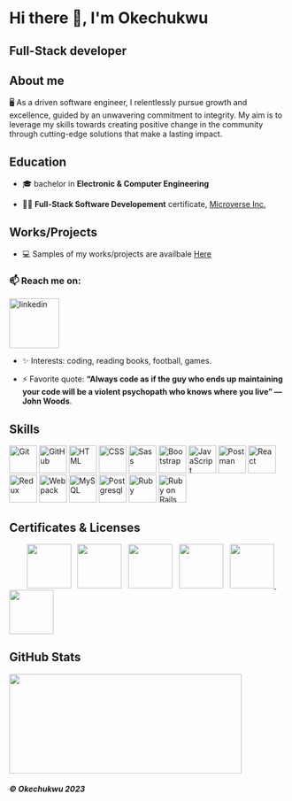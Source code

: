 <h1>Hi there 👋, I'm Okechukwu</h1>
<h2>Full-Stack developer</h2>

## About me

🖥️ As a driven software engineer, I relentlessly pursue growth and excellence, guided by an unwavering commitment to integrity. My aim is to leverage my skills towards creating positive change in the community through cutting-edge solutions that make a lasting impact.

## Education
- 🎓 bachelor in **Electronic & Computer Engineering** 

- 👩‍💻 **Full-Stack Software Developement** certificate, [Microverse Inc.](https://github.com/microverseinc)

## Works/Projects
- 💻 Samples of my works/projects are availbale [Here](https://github.com/Okechukwu-muokwugwo?tab=repositories)

### 📫 Reach me on:
<p align="left">
<a href="https://www.linkedin.com/in/okeimuokwugwo/" target="_blank"><img align="center" src="https://i0.wp.com/articles.connectnigeria.com/wp-content/uploads/2022/04/Linkedin-Logo_0.png?fit=3400%2C2125&ssl=1" alt="linkedin" width="90" /></a> &nbsp;
</p>

- ✨ Interests: coding, reading books, football, games.

- ⚡ Favorite quote: **“Always code as if the guy who ends up maintaining your code will be a violent psychopath who knows where you live”
― John Woods**.

<h2 align="left">Skills</h2>
<p align="left">
<div>
	<img height="50" src="https://user-images.githubusercontent.com/25181517/117364277-fc4eb280-aebd-11eb-8769-a3583c6a2037.png" alt="Git" title="Git" />
	<img height="50" src="https://user-images.githubusercontent.com/25181517/117364276-fc4eb280-aebd-11eb-92ba-8a6ef74b7313.png" alt="GitHub" title="GitHub" />
	<img height="50" src="https://user-images.githubusercontent.com/25181517/117447535-f00a3a00-af3d-11eb-89bf-45aaf56dbaf1.png" alt="HTML" title="HTML" />
	<img height="50" src="https://user-images.githubusercontent.com/25181517/117447663-0fa16280-af3e-11eb-8677-bcf8e4f8e298.png" alt="CSS" title="CSS" />
	<img height="50" src="https://github.com/get-icon/geticon/raw/master/icons/sass.svg" alt="Sass" title="Sass" />
	<img height="50" src="https://user-images.githubusercontent.com/25181517/121402101-c89df700-c959-11eb-8b4a-bbadf9e84b30.png" alt="Bootstrap" title="Bootstrap" />
	<img height="50" src="https://user-images.githubusercontent.com/25181517/117447155-6a868a00-af3d-11eb-9cfe-245df15c9f3f.png" alt="JavaScript" title="JavaScript" />
	<img height="50" src="https://user-images.githubusercontent.com/25181517/121302453-01a67f00-c8fa-11eb-8c86-2ee00734c9a8.png" alt="Postman" title="Postman" />
	<img height="50" src="https://github.com/get-icon/geticon/raw/master/icons/react.svg" alt="React" title="React" />
	<img height="50" src="https://github.com/get-icon/geticon/raw/master/icons/redux.svg" alt="Redux" title="Redux" />
	<img height="50" src="https://github.com/get-icon/geticon/raw/master/icons/webpack.svg" alt="Webpack" title="Webpack" />
	<img height="50" src="https://github.com/get-icon/geticon/raw/master/icons/mysql.svg" alt="MySQL" title="MySQL" />
	<img height="50" src="https://github.com/get-icon/geticon/raw/master/icons/postgresql.svg" alt="Postgresql" title="Postgresql" />
	<img height="50" src="https://user-images.githubusercontent.com/25181517/192603745-7d34df9e-7756-4756-a539-6a61badf7a80.png" alt="Ruby" title="Ruby" />
	<img height="50" src="https://user-images.githubusercontent.com/25181517/192603748-3ac17112-3653-4257-80da-a57334b11411.png" alt="Ruby on Rails" title="Ruby on Rails" />
</div>
</p>

<h2 align="left">Certificates & Licenses</h2>
<div align="left">
  &nbsp; &nbsp; &nbsp; &nbsp; <a href="https://www.credential.net/7d6dc7c8-ca76-416a-aea5-3d8885f12089#gs.n2e7ww" target="blank"><img src="https://api.accredible.com/v1/frontend/credential_website_embed_image/badge/62773964" width="80"></a> &nbsp; <a href="https://www.credential.net/02ede1dc-b1ca-4e2d-85af-79b49f69c3a0#gs.n2gtl6" target="blank"><img src="https://api.accredible.com/v1/frontend/credential_website_embed_image/badge/60643873" width="80"></a> &nbsp; <a href="https://www.credential.net/e486c41d-76cb-48d4-9b1e-844662b8c984#gs.n2gbie" target="blank"><img src="https://api.accredible.com/v1/frontend/credential_website_embed_image/badge/58586957" width="80"></a> &nbsp;
 <a href="https://www.credential.net/9fd443c2-42d5-4612-ab15-12e9c1f31984#gs.n9y0ih" target="blank"><img src="https://api.accredible.com/v1/frontend/credential_website_embed_image/badge/66351554" width="80"></a> &nbsp;
<a href="https://www.credential.net/d2a02aff-169e-4b29-8481-97562f4a6065#gs.tckt3g" target="blank"><img src="https://api.accredible.com/v1/frontend/credential_website_embed_image/badge/68405670" width="80">
</a>&nbsp;
<a href="https://www.credential.net/07bca81e-49bb-4d52-91e4-9b108ef18f7f#gs.tco8u2" target="blank"><img src="https://api.accredible.com/v1/frontend/credential_website_embed_image/badge/69662997" width="80">
</a>
</div>

<h2 align ="left">GitHub Stats</h2>
<div>
  <img height="180" width="420" src="https://github-readme-stats-eight-theta.vercel.app/api?username=Okechukwu-muokwugwo&show_icons=true&theme=nightowl&count_private=true"/>
</div>

  <div><h5 align="left">©️ Okechukwu 2023</h5></div>
